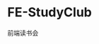 <!--
 * @Company: Smart Sfabric
 * @Descripttion: 
 * @version: V1.0.0
 * @Author: Red.zhang
 * @Date: 2020-09-02 08:36:22
 * @LastEditors: Red.zhang
 * @LastEditTime: 2020-09-02 08:55:59
-->
# FE-StudyClub
前端读书会
